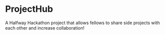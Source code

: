 # ProjectHub
A Halfway Hackathon project that allows fellows to share side projects with each other and increase collaboration!
